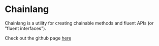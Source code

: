 Chainlang
=========

Chainlang is a utility for creating chainable methods and fluent APIs (or "fluent interfaces").

Check out the github page [here](http://jbreeden.github.io/chainlang/)
